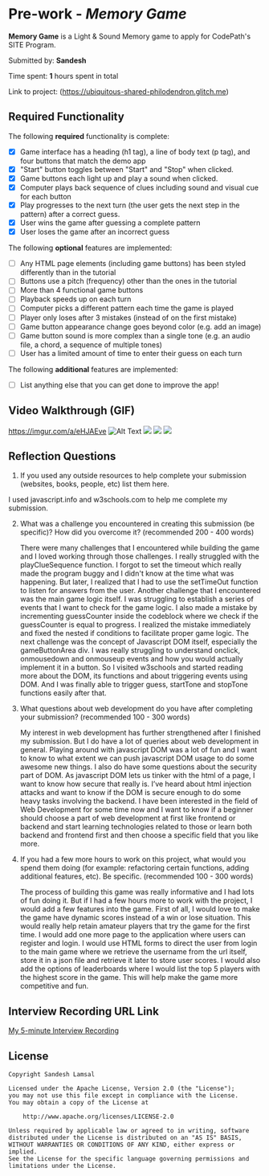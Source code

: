 # Pre-work - _Memory Game_

**Memory Game** is a Light & Sound Memory game to apply for CodePath's SITE Program.

Submitted by: **Sandesh**

Time spent: **1** hours spent in total

Link to project: (https://ubiquitous-shared-philodendron.glitch.me)

## Required Functionality

The following **required** functionality is complete:

- [x] Game interface has a heading (h1 tag), a line of body text (p tag), and four buttons that match the demo app
- [x] "Start" button toggles between "Start" and "Stop" when clicked.
- [x] Game buttons each light up and play a sound when clicked.
- [x] Computer plays back sequence of clues including sound and visual cue for each button
- [x] Play progresses to the next turn (the user gets the next step in the pattern) after a correct guess.
- [x] User wins the game after guessing a complete pattern
- [x] User loses the game after an incorrect guess

The following **optional** features are implemented:

- [ ] Any HTML page elements (including game buttons) has been styled differently than in the tutorial
- [ ] Buttons use a pitch (frequency) other than the ones in the tutorial
- [ ] More than 4 functional game buttons
- [ ] Playback speeds up on each turn
- [ ] Computer picks a different pattern each time the game is played
- [ ] Player only loses after 3 mistakes (instead of on the first mistake)
- [ ] Game button appearance change goes beyond color (e.g. add an image)
- [ ] Game button sound is more complex than a single tone (e.g. an audio file, a chord, a sequence of multiple tones)
- [ ] User has a limited amount of time to enter their guess on each turn

The following **additional** features are implemented:

- [ ] List anything else that you can get done to improve the app!

## Video Walkthrough (GIF)

https://imgur.com/a/eHJAEve
![Alt Text](https://imgur.com/a/eHJAEve)
![](gif2-link-here)
![](gif3-link-here)
![](gif4-link-here)

## Reflection Questions

1. If you used any outside resources to help complete your submission (websites, books, people, etc) list them here.
   
  I used javascript.info and w3schools.com to help me complete my submission.

2. What was a challenge you encountered in creating this submission (be specific)? How did you overcome it? (recommended 200 - 400 words)
   
   There were many challenges that I encountered while building the game and I loved working through those challenges. I really struggled with the playClueSequence function. I forgot to set the timeout which really made the program buggy and I didn't know at the time what was happening. But later, I realized that I had to use the setTimeOut function to listen for answers from the user. Another challenge that I encountered was the main game logic itself. I was struggling to establish a series of events that I want to check for the game logic. I also made a mistake by incrementing guessCounter inside the codeblock where we check if the guessCounter is equal to progress. I realized the mistake immediately and fixed the nested if conditions to facilitate proper game logic. The next challenge was the concept of Javascript DOM itself, especially the gameButtonArea div. I was really struggling to understand onclick, onmousedown and onmouseup events and how you would actually implement it in a button. So I visited w3schools and started reading more about the DOM, its functions and about triggering events using DOM. And I was finally able to trigger guess, startTone and stopTone functions easily after that. 
   

3. What questions about web development do you have after completing your submission? (recommended 100 - 300 words)
   
   My interest in web development has further strengthened after I finished my submission. But I do have a lot of queries about web development in general. Playing around with javascript DOM was a lot of fun and I want to know to what extent we can push javascript DOM usage to do some awesome new things. I also do have some questions about the security part of DOM. As javascript DOM lets us tinker with the html of a page, I want to know how secure that really is. I’ve heard about html injection attacks and want to know if the DOM is secure enough to do some heavy tasks involving the backend. I have been interested in the field of Web Development for some time now and I want to know if a beginner should choose a part of web development at first like frontend or backend and start learning technologies related to those or learn both backend and frontend first and then choose a specific field that you like more. 


4. If you had a few more hours to work on this project, what would you spend them doing (for example: refactoring certain functions, adding additional features, etc). Be specific. (recommended 100 - 300 words)
  
   The process of building this game was really informative and I had lots of fun doing it. But if I had a few hours more to work with the project, I would add a few features into the game. First of all, I would love to make the game have dynamic scores instead of a win or lose situation. This would really help retain amateur players that try the game for the first time. I would add one more page to the application where users can register and login. I would use HTML forms to direct the user from login to the main game where we retrieve the username from the url itself, store it in a json file and retrieve it later to store user scores. I would also add the options of leaderboards where I would list the top 5 players with the highest score in the game. This will help make the game more competitive and fun.



## Interview Recording URL Link

[My 5-minute Interview Recording](https://drive.google.com/file/d/1qQF2nWgexC9_x_t4MFZqfvJRqbSiDVMf/view?usp=sharing)

## License

    Copyright Sandesh Lamsal

    Licensed under the Apache License, Version 2.0 (the "License");
    you may not use this file except in compliance with the License.
    You may obtain a copy of the License at

        http://www.apache.org/licenses/LICENSE-2.0

    Unless required by applicable law or agreed to in writing, software
    distributed under the License is distributed on an "AS IS" BASIS,
    WITHOUT WARRANTIES OR CONDITIONS OF ANY KIND, either express or implied.
    See the License for the specific language governing permissions and
    limitations under the License.
